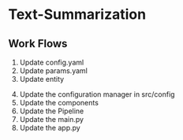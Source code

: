 # Text-Summarization

## Work Flows

1. Update config.yaml  <!--Contains information about the directories-->
2. Update params.yaml <!-- Contains information of all the parameters-->
3. Update entity <!--Contains information about the variables (Returns the variable in class-->
<!--Update Constants file with path locations-->
4. Update the configuration manager in src/config <!--s-->
5. Update the components
6. Update the Pipeline
7. Update the main.py
8. Update the app.py